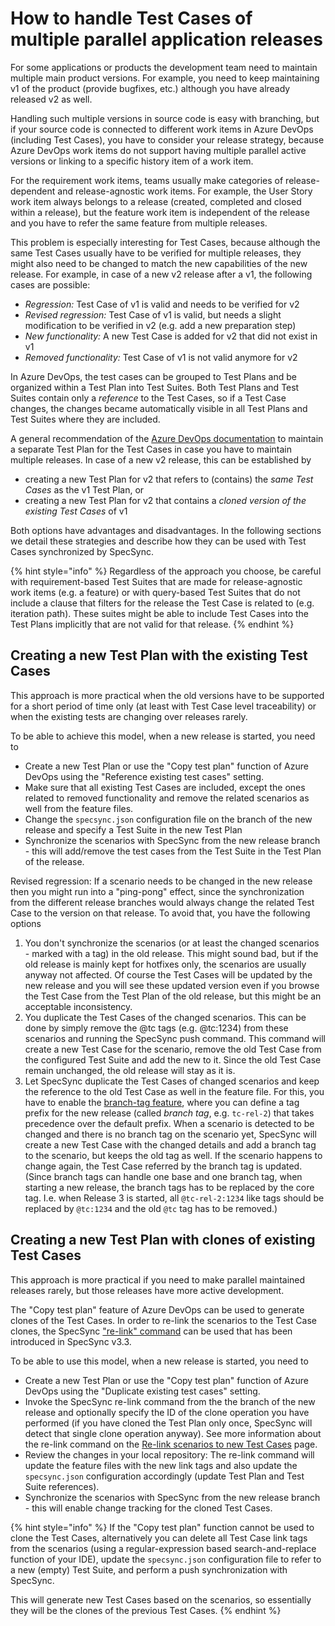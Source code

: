 # How to handle Test Cases of multiple parallel application releases

For some applications or products the development team need to maintain multiple main product versions. For example, you need to keep maintaining v1 of the product (provide bugfixes, etc.) although you have already released v2 as well.

Handling such multiple versions in source code is easy with branching, but if your source code is connected to different work items in Azure DevOps (including Test Cases), you have to consider your release strategy, because Azure DevOps work items do not support having multiple parallel active versions or linking to a specific history item of a work item.

For the requirement work items, teams usually make categories of release-dependent and release-agnostic work items. For example, the User Story work item always belongs to a release (created, completed and closed within a release), but the feature work item is independent of the release and you have to refer the same feature from multiple releases.

This problem is especially interesting for Test Cases, because although the same Test Cases usually have to be verified for multiple releases, they might also need to be changed to match the new capabilities of the new release. For example, in case of a new v2 release after a v1, the following cases are possible:

* _Regression:_ Test Case of v1 is valid and needs to be verified for v2
* _Revised regression:_ Test Case of v1 is valid, but needs a slight modification to be verified in v2 (e.g. add a new preparation step)
* _New functionality:_ A new Test Case is added for v2 that did not exist in v1
* _Removed functionality:_ Test Case of v1 is not valid anymore for v2

In Azure DevOps, the test cases can be grouped to Test Plans and be organized within a Test Plan into Test Suites. Both Test Plans and Test Suites contain only a _reference_ to the Test Cases, so if a Test Case changes, the changes became automatically visible in all Test Plans and Test Suites where they are included.

A general recommendation of the [Azure DevOps documentation](https://docs.microsoft.com/en-us/azure/devops/test/create-a-test-plan?view=azure-devops) to maintain a separate Test Plan for the Test Cases in case you have to maintain multiple releases. In case of a new v2 release, this can be established by

* creating a new Test Plan for v2 that refers to (contains) the _same Test Cases_ as the v1 Test Plan, or
* creating a new Test Plan for v2 that contains a _cloned version of the existing Test Cases_ of v1

Both options have advantages and disadvantages. In the following sections we detail these strategies and describe how they can be used with Test Cases synchronized by SpecSync.

{% hint style="info" %}
Regardless of the approach you choose, be careful with requirement-based Test Suites that are made for release-agnostic work items (e.g. a feature) or with query-based Test Suites that do not include a clause that filters for the release the Test Case is related to (e.g. iteration path). These suites might be able to include Test Cases into the Test Plans implicitly that are not valid for that release.
{% endhint %}

## Creating a new Test Plan with the existing Test Cases

This approach is more practical when the old versions have to be supported for a short period of time only (at least with Test Case level traceability) or when the existing tests are changing over releases rarely.

To be able to achieve this model, when a new release is started, you need to

* Create a new Test Plan or use the "Copy test plan" function of Azure DevOps using the "Reference existing test cases" setting.
* Make sure that all existing Test Cases are included, except the ones related to removed functionality and remove the related scenarios as well from the feature files.
* Change the `specsync.json` configuration file on the branch of the new release and specify a Test Suite in the new Test Plan
* Synchronize the scenarios with SpecSync from the new release branch - this will add/remove the test cases from the Test Suite in the Test Plan of the release.

Revised regression: If a scenario needs to be changed in the new release then you might run into a "ping-pong" effect, since the synchronization from the different release branches would always change the related Test Case to the version on that release. To avoid that, you have the following options

1. You don't synchronize the scenarios (or at least the changed scenarios - marked with a tag) in the old release. This might sound bad, but if the old release is mainly kept for hotfixes only, the scenarios are usually anyway not affected. Of course the Test Cases will be updated by the new release and you will see these updated version even if you browse the Test Case from the Test Plan of the old release, but this might be an acceptable inconsistency.
2. You duplicate the Test Cases of the changed scenarios. This can be done by simply remove the @tc tags (e.g. @tc:1234) from these scenarios and running the SpecSync push command. This command will create a new Test Case for the scenario, remove the old Test Case from the configured Test Suite and add the new to it. Since the old Test Case remain unchanged, the old release will stay as it is.
3. Let SpecSync duplicate the Test Cases of changed scenarios and keep the reference to the old Test Case as well in the feature file. For this, you have to enable the [branch-tag feature](../features/push-features/support-synchronizing-scenarios-from-a-branch.md), where you can define a tag prefix for the new release (called _branch tag_, e.g. `tc-rel-2`) that takes precedence over the default prefix. When a scenario is detected to be changed and there is no branch tag on the scenario yet, SpecSync will create a new Test Case with the changed details and add a branch tag to the scenario, but keeps the old tag as well. If the scenario happens to change again, the Test Case referred by the branch tag is updated. (Since branch tags can handle one base and one branch tag, when starting a new release, the branch tags has to be replaced by the core tag. I.e. when Release 3 is started, all `@tc-rel-2:1234` like tags should be replaced by `@tc:1234` and the old `@tc` tag has to be removed.)

## Creating a new Test Plan with clones of existing Test Cases

This approach is more practical if you need to make parallel maintained releases rarely, but those releases have more active development.

The "Copy test plan" feature of Azure DevOps can be used to generate clones of the Test Cases. In order to re-link the scenarios to the Test Case clones, the SpecSync ["re-link" command](../features/common-synchronization-features/re-link-scenarios.md) can be used that has been introduced in SpecSync v3.3. 

To be able to use this model, when a new release is started, you need to

* Create a new Test Plan or use the "Copy test plan" function of Azure DevOps using the "Duplicate existing test cases" setting.
* Invoke the SpecSync re-link command from the the branch of the new release and optionally specify the ID of the clone operation you have performed (if you have cloned the Test Plan only once, SpecSync will detect that single clone operation anyway). See more information about the re-link command on the [Re-link scenarios to new Test Cases](../features/common-synchronization-features/re-link-scenarios.md) page.
* Review the changes in your local repository: The re-link command will update the feature files with the new link tags and also update the `specsync.json` configuration accordingly (update Test Plan and Test Suite references).
* Synchronize the scenarios with SpecSync from the new release branch - this will enable change tracking for the cloned Test Cases.

{% hint style="info" %}
If the "Copy test plan" function cannot be used to clone the Test Cases, alternatively you can delete all Test Case link tags from the scenarios (using a regular-expression based search-and-replace function of your IDE), update the `specsync.json` configuration file to refer to a new (empty) Test Suite, and perform a push synchronization with SpecSync.

This will generate new Test Cases based on the scenarios, so essentially they will be the clones of the previous Test Cases.
{% endhint %}
